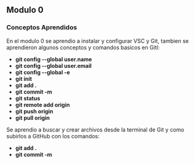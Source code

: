 ## Modulo 0
### Conceptos Aprendidos

En el modulo 0 se aprendio a instalar y configurar VSC y Git, tambien se aprendieron algunos conceptos y comandos basicos en Gitl:

- **git config --global user.name <name>**
- **git config --global user.email <email>**
- **git config --global -e**
- **git init**
- **git add .**
- **git commit -m**
- **git status**
- **git remote add origin**
- **git push origin**
- **git pull origin**

Se aprendio a buscar y crear archivos desde la terminal de Git y como subirlos a GitHub con los comandos:

- **git add .**
- **git commit -m**

